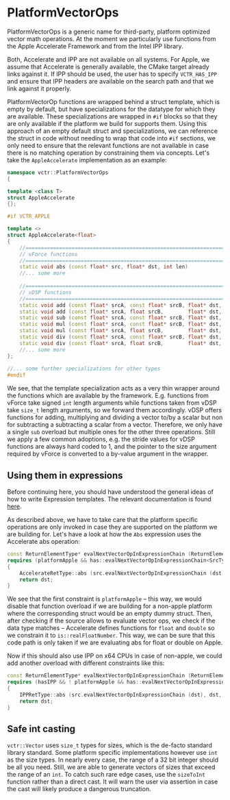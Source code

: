# PlatformVectorOps

PlatformVectorOps is a generic name for third-party, platform optimized vector math operations. At the moment we
particularly use functions from the Apple Accelerate Framework and from the Intel IPP library.

Both, Accelerate and IPP are not available on all systems. For Apple, we assume that Accelerate is generally available,
the CMake target already links against it. If IPP should be used, the user has to specify `VCTR_HAS_IPP` and ensure
that IPP headers are available on the search path and that we link against it properly.

PlatformVectorOp functions are wrapped behind a struct template, which is empty by default, but have specializations
for the datatype for which they are available. These specializations are wrapped in `#if` blocks so that they are only
available if the platform we build for supports them. Using this approach of an empty default struct and
specializations, we can reference the struct in code without needing to wrap that code into `#if` sections, we only
need to ensure that the relevant functions are not available in case there is no matching operation by constraining them
via concepts. Let's take the `AppleAccelerate` implementation as an example:

```C++
namespace vctr::PlatformVectorOps
{

template <class T>
struct AppleAccelerate
{};

#if VCTR_APPLE

template <>
struct AppleAccelerate<float>
{
    //==============================================================================
    // vForce functions
    //==============================================================================
    static void abs (const float* src, float* dst, int len)                        { vvfabsf (dst, src, &len); }
    //... some more
    
    //==============================================================================
    // vDSP functions
    //==============================================================================
    static void add (const float* srcA, const float* srcB, float* dst, size_t len) { vDSP_vadd (srcA, 1, srcB, 1, dst, 1, len); }
    static void add (const float* srcA, float srcB,        float* dst, size_t len) { vDSP_vsadd (srcA, 1, &srcB, dst, 1, len); }
    static void sub (const float* srcA, const float* srcB, float* dst, size_t len) { vDSP_vsub (srcA, 1, srcB, 1, dst, 1, len); }
    static void mul (const float* srcA, const float* srcB, float* dst, size_t len) { vDSP_vmul (srcA, 1, srcB, 1, dst, 1, len); }
    static void mul (const float* srcA, float srcB,        float* dst, size_t len) { vDSP_vsmul (srcA, 1, &srcB, dst, 1, len); }
    static void div (const float* srcA, const float* srcB, float* dst, size_t len) { vDSP_vdiv (srcA, 1, srcB, 1, dst, 1, len); }
    static void div (const float* srcA, float srcB,        float* dst, size_t len) { vDSP_vsdiv (srcA, 1, &srcB, dst, 1, len); }
    //... some more
};
    
//... some further specializations for other types
#endif
```

We see, that the template specialization acts as a very thin wrapper around the functions which are available by the
framework. E.g. functions from vForce take signed `int` length arguments while functions taken from vDSP take `size_t`
length arguments, so we forward them accordingly. vDSP offers functions for adding, multiplying and dividing a vector
to/by a scalar but non for subtracting a subtracting a scalar from a vector. Therefore, we only have a single `sub`
overload but multiple ones for the other three operations. Still we apply a few common adoptions, e.g. the stride
values for vDSP functions are always hard coded to 1, and the pointer to the size argument required by vForce is
converted to a by-value argument in the wrapper.

## Using them in expressions

Before continuing here, you should have understood the general ideas of how to write Expression templates. The relevant
documentation is found [here](../Expressions/Readme.md).

As described above, we have to take care that the platform specific operations are only invoked in case they are
supported on the platform we are building for. Let's have a look at how the `Abs` expression uses the Accelerate
abs operation:

```C++
const ReturnElementType* evalNextVectorOpInExpressionChain (ReturnElementType* dst) const
requires (platformApple && has::evalNextVectorOpInExpressionChain<SrcType, ReturnElementType> && is::realFloatNumber<ReturnElementType>)
{
    AccelerateRetType::abs (src.evalNextVectorOpInExpressionChain (dst), dst, sizeToInt (size()));
    return dst;
}
```

We see that the first constraint is `platformApple` – this way, we would disable that function overload
if we are building for a non-apple platform where the corresponding struct would be an empty dummy struct. Then, after
checking if the source allows to evaluate vector ops, we check if the data type matches – Accelerate defines functions
for `float` and `double` so we constrain it to `is::realFloatNumber`. This way, we can be sure that this code path is only
taken if we are evaluating abs for float or double on Apple.

Now if this should also use IPP on x64 CPUs in case of non-apple, we could add another overload with different constraints like this:

```C++
const ReturnElementType* evalNextVectorOpInExpressionChain (ReturnElementType* dst) const
requires (hasIPP && ! platformApple && has::evalNextVectorOpInExpressionChain<SrcType, ReturnElementType> && is::realFloatNumber<ReturnElementType>)
{
    IPPRetType::abs (src.evalNextVectorOpInExpressionChain (dst), dst, sizeToInt (size()));
    return dst;
}
```

## Safe int casting

`vctr::Vector` uses `size_t` types for sizes, which is the de-facto standard library standard. Some platform specific
implementations however use `int` as the size types. In nearly every case, the range of a 32 bit integer should be all
you need. Still, we are able to generate vectors of sizes that exceed the range of an `int`. To catch such rare edge
cases, use the `sizeToInt` function rather than a direct cast. It will warn the user via assertion in case the cast will
likely produce a dangerous truncation.

